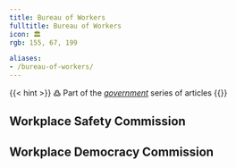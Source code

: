 ```yaml
---
title: Bureau of Workers
fulltitle: Bureau of Workers
icon: 🏛️
rgb: 155, 67, 199

aliases:
- /bureau-of-workers/
---
```

{{< hint >}}
߷ Part of the *[government](/government/)* series of articles
{{</hint>}}

## Workplace Safety Commission
## Workplace Democracy Commission